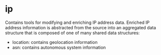 # ip

Contains tools for modifying and enriching IP address data. Enriched IP address information is abstracted from the source into an aggregated data structure that is composed of one of many shared data structures:

* location: contains geolocation information
* asn: contains autonomous system information

